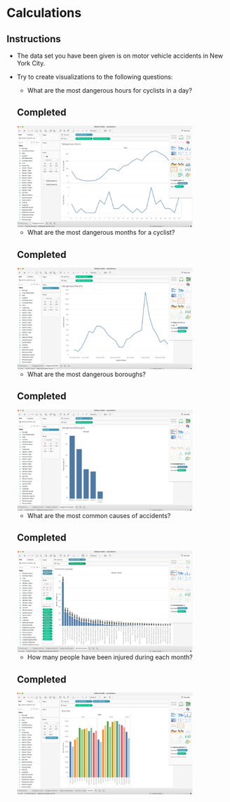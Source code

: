 # Calculations

## Instructions

- The data set you have been given is on motor vehicle accidents in New York City.

- Try to create visualizations to the following questions:

  - What are the most dangerous hours for cyclists in a day?

  ## Completed

   <img src="images/dangerous_hours.png" width="400" />

  - What are the most dangerous months for a cyclist?

  ## Completed

   <img src="images/dangerous_months.png" width="400" />

  - What are the most dangerous boroughs?

  ## Completed

   <img src="images/boroughs.png" width="400" />

  - What are the most common causes of accidents?

  ## Completed

   <img src="images/causes.png" width="400" />
   
  - How many people have been injured during each month?

  ## Completed

   <img src="images/injuries.png" width="400" />
